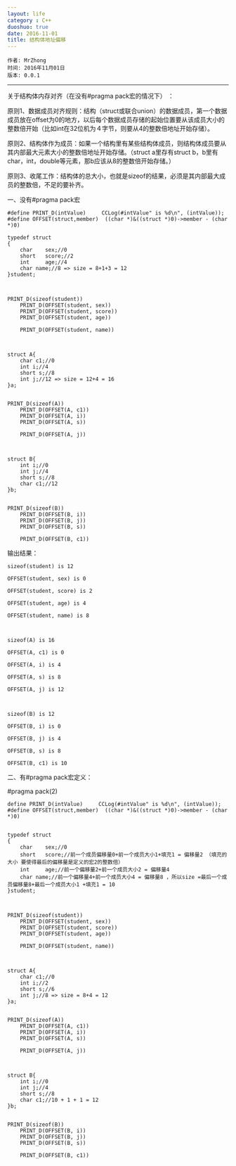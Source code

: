 ```yaml
---
layout: life
category : C++
duoshuo: true
date: 2016-11-01
title: 结构体地址偏移
---
```


	作者: MrZhong
	时间: 2016年11月01日
	版本: 0.0.1

-----------

关于结构体内存对齐（在没有#pragma pack宏的情况下） ：

原则1、数据成员对齐规则：结构（struct或联合union）的数据成员，第一个数据成员放在offset为0的地方，以后每个数据成员存储的起始位置要从该成员大小的整数倍开始（比如int在32位机为４字节，则要从4的整数倍地址开始存储）。

原则2、结构体作为成员：如果一个结构里有某些结构体成员，则结构体成员要从其内部最大元素大小的整数倍地址开始存储。（struct a里存有struct b，b里有char，int，double等元素，那b应该从8的整数倍开始存储。）

原则3、收尾工作：结构体的总大小，也就是sizeof的结果，必须是其内部最大成员的整数倍，不足的要补齐。


一、没有#pragma pack宏

	#define PRINT_D(intValue)     CCLog(#intValue" is %d\n", (intValue));
	#define OFFSET(struct,member)  ((char *)&((struct *)0)->member - (char *)0)

	typedef struct
	{
		char    sex;//0
		short   score;//2
		int     age;//4
		char name;//8 => size = 8+1+3 = 12
	}student;



	PRINT_D(sizeof(student))
		PRINT_D(OFFSET(student, sex))
		PRINT_D(OFFSET(student, score))
		PRINT_D(OFFSET(student, age))

		PRINT_D(OFFSET(student, name))



	struct A{
		char c1;//0
		int i;//4
		short s;//8
		int j;//12 => size = 12+4 = 16
	}a;


	PRINT_D(sizeof(A))
		PRINT_D(OFFSET(A, c1))
		PRINT_D(OFFSET(A, i))
		PRINT_D(OFFSET(A, s))

		PRINT_D(OFFSET(A, j))



	struct B{
		int i;//0
		int j;//4
		short s;//8
		char c1;//12
	}b;


	PRINT_D(sizeof(B))
		PRINT_D(OFFSET(B, i))
		PRINT_D(OFFSET(B, j))
		PRINT_D(OFFSET(B, s))

		PRINT_D(OFFSET(B, c1))

输出结果：

	sizeof(student) is 12

	OFFSET(student, sex) is 0

	OFFSET(student, score) is 2

	OFFSET(student, age) is 4

	OFFSET(student, name) is 8



	sizeof(A) is 16

	OFFSET(A, c1) is 0

	OFFSET(A, i) is 4

	OFFSET(A, s) is 8

	OFFSET(A, j) is 12



	sizeof(B) is 12

	OFFSET(B, i) is 0

	OFFSET(B, j) is 4

	OFFSET(B, s) is 8

	OFFSET(B, c1) is 10


二、有#pragma pack宏定义：

#pragma pack(2)


	define PRINT_D(intValue)     CCLog(#intValue" is %d\n", (intValue));
	#define OFFSET(struct,member)  ((char *)&((struct *)0)->member - (char *)0)


	typedef struct
	{
		char    sex;//0
		short   score;//前一个成员偏移量0+前一个成员大小1+填充1 = 偏移量2 （填充的大小 要使得最后的偏移量是定义的宏2的整数倍）
		int     age;//前一个偏移量2+前一个成员大小2 = 偏移量4
		char name;//前一个偏移量4+前一个成员大小4 = 偏移量8 ，所以size =最后一个成员偏移量8+最后一个成员大小1 +填充1 = 10
	}student;



	PRINT_D(sizeof(student))
		PRINT_D(OFFSET(student, sex))
		PRINT_D(OFFSET(student, score))
		PRINT_D(OFFSET(student, age))

		PRINT_D(OFFSET(student, name))



	struct A{
		char c1;//0
		int i;//2
		short s;//6
		int j;//8 => size = 8+4 = 12
	}a;


	PRINT_D(sizeof(A))
		PRINT_D(OFFSET(A, c1))
		PRINT_D(OFFSET(A, i))
		PRINT_D(OFFSET(A, s))

		PRINT_D(OFFSET(A, j))



	struct B{
		int i;//0
		int j;//4
		short s;//8
		char c1;//10 + 1 + 1 = 12
	}b;


	PRINT_D(sizeof(B))
		PRINT_D(OFFSET(B, i))
		PRINT_D(OFFSET(B, j))
		PRINT_D(OFFSET(B, s))

		PRINT_D(OFFSET(B, c1))

